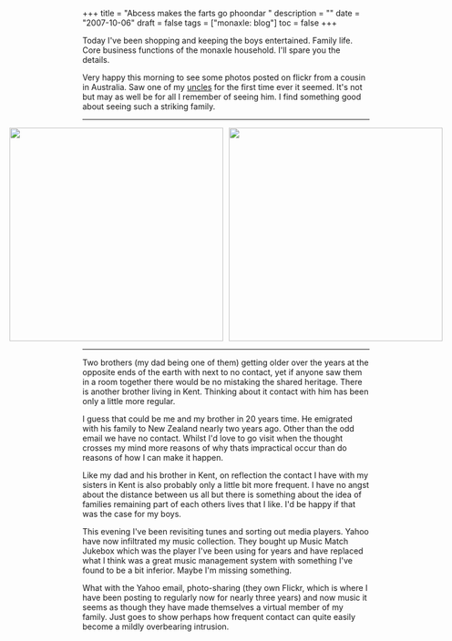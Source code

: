 +++
title = "Abcess makes the farts go phoondar "
description = ""
date = "2007-10-06"
draft = false
tags = ["monaxle: blog"]
toc = false
+++

Today I've been shopping and keeping the boys entertained. Family life. Core business functions of the monaxle household. I'll spare you the details.

Very happy this morning to see some photos posted on flickr from a cousin in Australia. Saw one of my [uncles](http://www.flickr.com/photos/jorbay/1492335100/ "Colin") for the first time ever it seemed. It's not but may as well be for all I remember of seeing him. I find something good about seeing such a striking family. 

---

<div style="display: flex; justify-content: center; margin: -5px;">
    <img src="https://i.ibb.co/NgXZpdHP/colin.png" style="width: 375px; height: auto; margin: 5px;">
    <img src="https://i.ibb.co/Wvm7WYx5/mick-5400752693-o.png" style="width: 375px; height: auto; margin: 5px;">
</div>

---
Two brothers (my dad being one of them) getting older over the years at the opposite ends of the earth with next to no contact, yet if anyone saw them in a room together there would be no mistaking the shared heritage. There is another brother living in Kent. Thinking about it contact with him has been only a little more regular.

I guess that could be me and my brother in 20 years time. He emigrated with his family to New Zealand nearly two years ago. Other than the odd email we have no contact. Whilst I'd love to go visit when the thought crosses my mind more reasons of why thats impractical occur than do reasons of how I can make it happen.

Like my dad and his brother in Kent, on reflection the contact I have with my sisters in Kent is also probably only a little bit more frequent. I have no angst about the distance between us all but there is something about the idea of families remaining part of each others lives that I like. I'd be happy if that was the case for my boys.

This evening I've been revisiting tunes and sorting out media players. Yahoo have now infiltrated my music collection. They bought up Music Match Jukebox which was the player I've been using for years and have replaced what I think was a great music management system with something I've found to be a bit inferior. Maybe I'm missing something.

What with the Yahoo email, photo-sharing (they own Flickr, which is where I have been posting to regularly now for nearly three years) and now music it seems as though they have made themselves a virtual member of my family. Just goes to show perhaps how frequent contact can quite easily become a mildly overbearing intrusion.